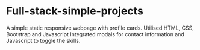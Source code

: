 # Full-stack-simple-projects

A simple static responsive webpage with profile cards.
Utilised HTML, CSS, Bootstrap and Javascript
Integrated modals for contact information and Javascript to toggle the skills.
